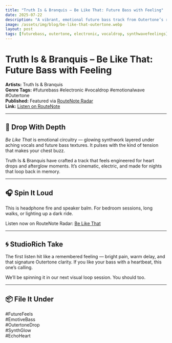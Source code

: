 ```yaml
---
title: "Truth Is & Branquis – Be Like That: Future Bass with Feeling"
date: 2025-07-22
description: "A vibrant, emotional future bass track from Outertone’s rising stars Truth Is & Branquis."
image: /assets/img/blog/be-like-that-outertone.webp
layout: post
tags: [futurebass, outertone, electronic, vocaldrop, synthwavefeelings]
---
```


# Truth Is & Branquis – Be Like That: Future Bass with Feeling

**Artists:** Truth Is & Branquis  
**Genre Tags:** #futurebass #electronic #vocaldrop #emotionalwave #Outertone  
**Published:** Featured via [RouteNote Radar](https://routenote.com/radar/truth-is-branquis-drop-be-like-that-a-future-bass-gem-on-outertone/)  
**Link:** [Listen on RouteNote](https://routenote.com/radar/truth-is-branquis-drop-be-like-that-a-future-bass-gem-on-outertone/)

---

## 💫 Drop With Depth
*Be Like That* is emotional circuitry — glowing synthwork layered under aching vocals and future bass textures. It pulses with the kind of tension that makes your chest buzz.

Truth Is & Branquis have crafted a track that feels engineered for heart drops and afterglow moments. It’s cinematic, electric, and made for nights that loop back in memory.

---

## 🎧 Spin It Loud
This is headphone fire and speaker balm. For bedroom sessions, long walks, or lighting up a dark ride.

Listen now on RouteNote Radar: [Be Like That](https://routenote.com/radar/truth-is-branquis-drop-be-like-that-a-future-bass-gem-on-outertone/)

---

## 🌀 StudioRich Take
The first listen hit like a remembered feeling — bright pain, warm delay, and that signature Outertone clarity. If you like your bass with a heartbeat, this one’s calling.

We’ll be spinning it in our next visual loop session. You should too.

---

## 📦 File It Under
#FutureFeels  
#EmotiveBass  
#OutertoneDrop  
#SynthGlow  
#EchoHeart

